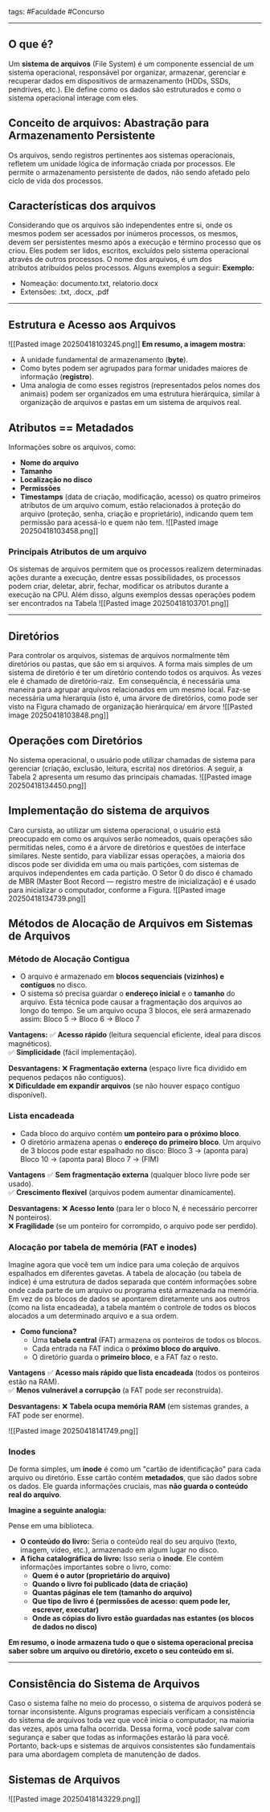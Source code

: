 tags: #Faculdade #Concurso 
___
## O que é?
Um **sistema de arquivos** (File System) é um componente essencial de um sistema operacional, responsável por organizar, armazenar, gerenciar e recuperar dados em dispositivos de armazenamento (HDDs, SSDs, pendrives, etc.). Ele define como os dados são estruturados e como o sistema operacional interage com eles.
## Conceito de arquivos: Abastração para Armazenamento Persistente
Os arquivos, sendo registros pertinentes aos sistemas operacionais, refletem um unidade lógica de informação criada por processos. Ele permite o armazenamento persistente de dados, não sendo afetado pelo ciclo de vida dos processos.

## Características dos arquivos
Considerando que os arquivos são independentes entre si, onde os mesmos podem ser acessados por inúmeros processos, os mesmos, devem ser persistentes mesmo após a execução e término processo que os criou. Eles podem ser lidos, escritos, excluídos pelo sistema operacional através de outros processos. O nome dos arquivos, é um dos atributos atribuídos pelos processos. Alguns exemplos a seguir:
**Exemplo:**  
- Nomeação: documento.txt, relatorio.docx
- Extensões: .txt, .docx, .pdf
___
## Estrutura e Acesso aos Arquivos
![[Pasted image 20250418103245.png]]
**Em resumo, a imagem mostra:**

- A unidade fundamental de armazenamento (**byte**).
- Como bytes podem ser agrupados para formar unidades maiores de informação (**registro**).
- Uma analogia de como esses registros (representados pelos nomes dos animais) podem ser organizados em uma estrutura hierárquica, similar à organização de arquivos e pastas em um sistema de arquivos real.

## Atributos == Metadados
Informações sobre os arquivos, como:

- **Nome do arquivo**
- **Tamanho**
- **Localização no disco**
- **Permissões**
- **Timestamps** (data de criação, modificação, acesso)
os quatro primeiros atributos de um arquivo comum, estão relacionados à proteção do arquivo (proteção, senha, criação e proprietário), indicando quem tem permissão para acessá-lo e quem não tem.
![[Pasted image 20250418103458.png]]

### Principais Atributos de um arquivo
Os sistemas de arquivos permitem que os processos realizem determinadas ações durante a execução, dentre essas possibilidades, os processos podem criar, deletar, abrir, fechar, modificar os atributos durante a execução na CPU. Além disso, alguns exemplos dessas operações podem ser encontrados na Tabela
![[Pasted image 20250418103701.png]]
___
## Diretórios
Para controlar os arquivos, sistemas de arquivos normalmente têm diretórios ou pastas, que são em si arquivos. A forma mais simples de um sistema de diretório é ter um diretório contendo todos os arquivos. Às vezes ele é chamado de diretório-raiz.  Em consequência, é necessária uma maneira para agrupar arquivos relacionados em um mesmo local. Faz-se necessária uma hierarquia (isto é, uma árvore de diretórios, como pode ser visto na Figura
chamado de organização hierárquica/ em árvore
![[Pasted image 20250418103848.png]]

## Operações com Diretórios
No sistema operacional, o usuário pode utilizar chamadas de sistema para gerenciar (criação, exclusão, leitura, escrita) nos diretórios. A seguir, a Tabela 2 apresenta um resumo das principais chamadas.
![[Pasted image 20250418134450.png]]
## Implementação do sistema de arquivos
Caro cursista, ao utilizar um sistema operacional, o usuário está preocupado em como os arquivos serão nomeados, quais operações são permitidas neles, como é a árvore de diretórios e questões de interface similares. Neste sentido, para viabilizar essas operações, a maioria dos discos pode ser dividida em uma ou mais partições, com sistemas de arquivos independentes em cada partição. O Setor 0 do disco é chamado de MBR (Master Boot Record — registro mestre de inicialização) e é usado para inicializar o computador, conforme a Figura.
![[Pasted image 20250418134739.png]]

## Métodos de Alocação de Arquivos em Sistemas de Arquivos
### Método de Alocação Contigua

- O arquivo é armazenado em **blocos sequenciais (vizinhos) e contíguos** no disco.
- O sistema só precisa guardar o **endereço inicial** e o **tamanho** do arquivo. Esta técnica pode causar a fragmentação dos arquivos ao longo do tempo.
Se um arquivo ocupa 3 blocos, ele será armazenado assim:
Bloco 5 → Bloco 6 → Bloco 7  

**Vantagens:**
✅ **Acesso rápido** (leitura sequencial eficiente, ideal para discos magnéticos).  
✅ **Simplicidade** (fácil implementação).

**Desvantagens:**
❌ **Fragmentação externa** (espaço livre fica dividido em pequenos pedaços não contíguos).  
❌ **Dificuldade em expandir arquivos** (se não houver espaço contíguo disponível).

### Lista encadeada

- Cada bloco do arquivo contém **um ponteiro para o próximo bloco**.
- O diretório armazena apenas o **endereço do primeiro bloco**.
Um arquivo de 3 blocos pode estar espalhado no disco:
Bloco 3 → (aponta para) Bloco 10 → (aponta para) Bloco 7 → (FIM)  

**Vantagens**
✅ **Sem fragmentação externa** (qualquer bloco livre pode ser usado).  
✅ **Crescimento flexível** (arquivos podem aumentar dinamicamente).

**Desvantagens:**
❌ **Acesso lento** (para ler o bloco N, é necessário percorrer N ponteiros).  
❌ **Fragilidade** (se um ponteiro for corrompido, o arquivo pode ser perdido).

### Alocação por tabela de memória (FAT e inodes)

Imagine agora que você tem um índice para uma coleção de arquivos espalhados em diferentes gavetas. A tabela de alocação (ou tabela de índice) é uma estrutura de dados separada que contém informações sobre onde cada parte de um arquivo ou programa está armazenada na memória. Em vez de os blocos de dados se apontarem diretamente uns aos outros (como na lista encadeada), a tabela mantém o controle de todos os blocos alocados a um determinado arquivo e a sua ordem.

- **Como funciona?**
    - Uma **tabela central** (FAT) armazena os ponteiros de todos os blocos.
    - Cada entrada na FAT indica o **próximo bloco do arquivo**.
    - O diretório guarda o **primeiro bloco**, e a FAT faz o resto.

**Vantagens**
✅ **Acesso mais rápido que lista encadeada** (todos os ponteiros estão na RAM).  
✅ **Menos vulnerável a corrupção** (a FAT pode ser reconstruída).

 **Desvantagens:**
❌ **Tabela ocupa memória RAM** (em sistemas grandes, a FAT pode ser enorme).

![[Pasted image 20250418141749.png]]
### Inodes 
De forma simples, um **inode** é como um "cartão de identificação" para cada arquivo ou diretório. Esse cartão contém **metadados**, que são dados sobre os dados. Ele guarda informações cruciais, mas **não guarda o conteúdo real do arquivo**.

**Imagine a seguinte analogia:**

Pense em uma biblioteca.

- **O conteúdo do livro:** Seria o conteúdo real do seu arquivo (texto, imagem, vídeo, etc.), armazenado em algum lugar no disco.
- **A ficha catalográfica do livro:** Isso seria o **inode**. Ele contém informações importantes sobre o livro, como:
    - **Quem é o autor (proprietário do arquivo)**
    - **Quando o livro foi publicado (data de criação)**
    - **Quantas páginas ele tem (tamanho do arquivo)**
    - **Que tipo de livro é (permissões de acesso: quem pode ler, escrever, executar)**
    - **Onde as cópias do livro estão guardadas nas estantes (os blocos de dados no disco)**

**Em resumo, o inode armazena tudo o que o sistema operacional precisa saber sobre um arquivo ou diretório, exceto o seu conteúdo em si.**

___
## Consistência do Sistema de Arquivos
Caso o sistema falhe no meio do processo, o sistema de arquivos poderá se tornar inconsistente. Alguns programas especiais verificam a consistência do sistema de arquivos toda vez que você inicia o computador, na maioria das vezes, após uma falha ocorrida. Dessa forma, você pode salvar com segurança e saber que todas as informações estarão lá para você. Portanto, back-ups e sistemas de arquivos consistentes são fundamentais para uma abordagem completa de manutenção de dados.

## Sistemas de Arquivos
![[Pasted image 20250418143229.png]]

